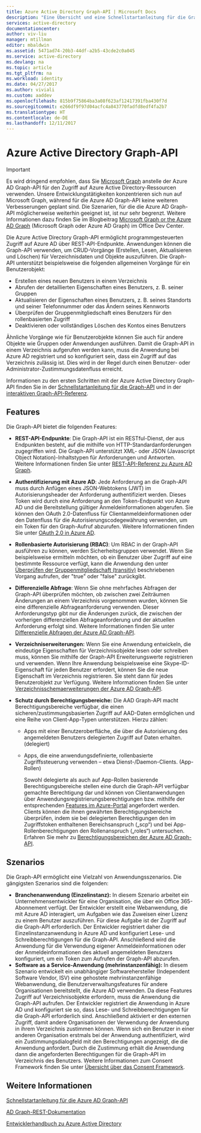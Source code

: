 ```yaml
---
title: Azure Active Directory Graph-API | Microsoft Docs
description: "Eine Übersicht und eine Schnellstartanleitung für die Graph-API, die den programmgesteuerten Zugriff auf Azure AD über REST-API-Endpunkte ermöglicht."
services: active-directory
documentationcenter: 
author: viv-liu
manager: mtillman
editor: mbaldwin
ms.assetid: 5471ad74-20b3-44df-a2b5-43cde2c0a045
ms.service: active-directory
ms.devlang: na
ms.topic: article
ms.tgt_pltfrm: na
ms.workload: identity
ms.date: 04/27/2017
ms.author: viviali
ms.custom: aaddev
ms.openlocfilehash: 815b9f75864ba3a08f623af12417391fba430f7d
ms.sourcegitcommit: e266df9f97d04acfc4a843770fadfd8edf4fa2b7
ms.translationtype: HT
ms.contentlocale: de-DE
ms.lasthandoff: 12/11/2017
---
```

# <a name="azure-active-directory-graph-api"></a>Azure Active Directory Graph-API
> [!IMPORTANT]
> Es wird dringend empfohlen, dass Sie [Microsoft Graph](https://graph.microsoft.io/) anstelle der Azure AD Graph-API für den Zugriff auf Azure Active Directory-Ressourcen verwenden. Unsere Entwicklungstätigkeiten konzentrieren sich nun auf Microsoft Graph, während für die Azure AD Graph-API keine weiteren Verbesserungen geplant sind. Die Szenarien, für die die Azure AD Graph-API möglicherweise weiterhin geeignet ist, ist nur sehr begrenzt. Weitere Informationen dazu finden Sie im Blogbeitrag [Microsoft Graph or the Azure AD Graph](https://dev.office.com/blogs/microsoft-graph-or-azure-ad-graph) (Microsoft Graph oder Azure AD Graph) im Office Dev Center.
> 
> 

Die Azure Active Directory Graph-API ermöglicht programmgesteuerten Zugriff auf Azure AD über REST-API-Endpunkte. Anwendungen können die Graph-API verwenden, um CRUD-Vorgänge (Erstellen, Lesen, Aktualisieren und Löschen) für Verzeichnisdaten und Objekte auszuführen. Die Graph-API unterstützt beispielsweise die folgenden allgemeinen Vorgänge für ein Benutzerobjekt:

* Erstellen eines neuen Benutzers in einem Verzeichnis
* Abrufen der detaillierten Eigenschaften eines Benutzers, z. B. seiner Gruppen
* Aktualisieren der Eigenschaften eines Benutzers, z. B. seines Standorts und seiner Telefonnummer oder das Ändern seines Kennworts
* Überprüfen der Gruppenmitgliedschaft eines Benutzers für den rollenbasierten Zugriff
* Deaktivieren oder vollständiges Löschen des Kontos eines Benutzers

Ähnliche Vorgänge wie für Benutzerobjekte können Sie auch für andere Objekte wie Gruppen oder Anwendungen ausführen. Damit die Graph-API in einem Verzeichnis aufgerufen werden kann, muss die Anwendung bei Azure AD registriert und so konfiguriert sein, dass ein Zugriff auf das Verzeichnis zulässig ist. Dies wird in der Regel durch einen Benutzer- oder Administrator-Zustimmungsdatenfluss erreicht.

Informationen zu den ersten Schritten mit der Azure Active Directory Graph-API finden Sie in der [Schnellstartanleitung für die Graph-API](active-directory-graph-api-quickstart.md) und in der [interaktiven Graph-API-Referenz](https://msdn.microsoft.com/Library/Azure/Ad/Graph/api/api-catalog).

## <a name="features"></a>Features
Die Graph-API bietet die folgenden Features:

* **REST-API-Endpunkte**: Die Graph-API ist ein RESTful-Dienst, der aus Endpunkten besteht, auf die mithilfe von HTTP-Standardanforderungen zugegriffen wird. Die Graph-API unterstützt XML- oder JSON (Javascript Object Notation)-Inhaltstypen für Anforderungen und Antworten. Weitere Informationen finden Sie unter [REST-API-Referenz zu Azure AD Graph](https://msdn.microsoft.com/Library/Azure/Ad/Graph/api/api-catalog).
* **Authentifizierung mit Azure AD**: Jede Anforderung an die Graph-API muss durch Anfügen eines JSON-Webtokens (JWT) im Autorisierungsheader der Anforderung authentifiziert werden. Dieses Token wird durch eine Anforderung an den Token-Endpunkt von Azure AD und die Bereitstellung gültiger Anmeldeinformationen abgerufen. Sie können den OAuth 2.0-Datenfluss für Clientanmeldeinformationen oder den Datenfluss für die Autorisierungscodegewährung verwenden, um ein Token für den Graph-Aufruf abzurufen. Weitere Informationen finden Sie unter [OAuth 2.0 in Azure AD](https://msdn.microsoft.com/library/azure/dn645545.aspx).
* **Rollenbasierte Autorisierung (RBAC)**: Um RBAC in der Graph-API ausführen zu können, werden Sicherheitsgruppen verwendet. Wenn Sie beispielsweise ermitteln möchten, ob ein Benutzer über Zugriff auf eine bestimmte Ressource verfügt, kann die Anwendung den unter [Überprüfen der Gruppenmitgliedschaft (transitiv)](https://msdn.microsoft.com/Library/Azure/Ad/Graph/api/groups-operations#FunctionsandactionsongroupsCheckmembershipinaspecificgrouptransitive) beschriebenen Vorgang aufrufen, der "true" oder "false" zurückgibt.
* **Differenzielle Abfrage**: Wenn Sie ohne mehrfaches Abfragen der Graph-API überprüfen möchten, ob zwischen zwei Zeiträumen Änderungen an einem Verzeichnis vorgenommen wurden, können Sie eine differenzielle Abfrageanforderung verwenden. Dieser Anforderungstyp gibt nur die Änderungen zurück, die zwischen der vorherigen differenziellen Abfrageanforderung und der aktuellen Anforderung erfolgt sind. Weitere Informationen finden Sie unter [Differenzielle Abfragen der Azure AD Graph-API](https://msdn.microsoft.com/Library/Azure/Ad/Graph/howto/azure-ad-graph-api-differential-query).
* **Verzeichniserweiterungen:** Wenn Sie eine Anwendung entwickeln, die eindeutige Eigenschaften für Verzeichnisobjekte lesen oder schreiben muss, können Sie mithilfe der Graph-API Erweiterungswerte registrieren und verwenden. Wenn Ihre Anwendung beispielsweise eine Skype-ID-Eigenschaft für jeden Benutzer erfordert, können Sie die neue Eigenschaft im Verzeichnis registrieren. Sie steht dann für jedes Benutzerobjekt zur Verfügung. Weitere Informationen finden Sie unter [Verzeichnisschemaerweiterungen der Azure AD Graph-API](https://msdn.microsoft.com/Library/Azure/Ad/Graph/howto/azure-ad-graph-api-directory-schema-extensions).
* **Schutz durch Berechtigungsbereiche:** Die AAD Graph-API macht Berechtigungsbereiche verfügbar, die einen sicheren/zustimmungsbasierten Zugriff auf AAD-Daten ermöglichen und eine Reihe von Client-App-Typen unterstützen. Hierzu zählen:
  
  * Apps mit einer Benutzeroberfläche, die über die Autorisierung des angemeldeten Benutzers delegierten Zugriff auf Daten erhalten. (delegiert)
  * Apps, die eine anwendungsdefinierte, rollenbasierte Zugriffssteuerung verwenden – etwa Dienst-/Daemon-Clients. (App-Rollen)
    
    Sowohl delegierte als auch auf App-Rollen basierende Berechtigungsbereiche stellen eine durch die Graph-API verfügbar gemachte Berechtigung dar und können von Clientanwendungen über Anwendungsregistrierungsberechtigungen bzw. mithilfe der entsprechenden [Features im Azure-Portal](https://portal.azure.com) angefordert werden. Clients können die ihnen gewährten Berechtigungsbereiche überprüfen, indem sie bei delegierten Berechtigungen den im Zugriffstoken enthaltenen Bereichsanspruch („scp“) und bei App-Rollenberechtigungen den Rollenanspruch („roles“) untersuchen. Erfahren Sie mehr zu [Berechtigungsbereichen der Azure AD Graph-API](https://msdn.microsoft.com/Library/Azure/Ad/Graph/howto/azure-ad-graph-api-permission-scopes).

## <a name="scenarios"></a>Szenarios
Die Graph-API ermöglicht eine Vielzahl von Anwendungsszenarios. Die gängigsten Szenarios sind die folgenden:

* **Branchenanwendung (Einzelinstanz):** In diesem Szenario arbeitet ein Unternehmensentwickler für eine Organisation, die über ein Office 365-Abonnement verfügt. Der Entwickler erstellt eine Webanwendung, die mit Azure AD interagiert, um Aufgaben wie das Zuweisen einer Lizenz zu einem Benutzer auszuführen. Für diese Aufgabe ist der Zugriff auf die Graph-API erforderlich. Der Entwickler registriert daher die Einzelinstanzanwendung in Azure AD und konfiguriert Lese- und Schreibberechtigungen für die Graph-API. Anschließend wird die Anwendung für die Verwendung eigener Anmeldeinformationen oder der Anmeldeinformationen des aktuell angemeldeten Benutzers konfiguriert, um ein Token zum Aufrufen der Graph-API abzurufen.
* **Software as a Service-Anwendung (mehrinstanzenfähig):** In diesem Szenario entwickelt ein unabhängiger Softwarehersteller (Independent Software Vendor, ISV) eine gehostete mehrinstanzenfähige Webanwendung, die Benutzerverwaltungsfeatures für andere Organisationen bereitstellt, die Azure AD verwenden. Da diese Features Zugriff auf Verzeichnisobjekte erfordern, muss die Anwendung die Graph-API aufrufen. Der Entwickler registriert die Anwendung in Azure AD und konfiguriert sie so, dass Lese- und Schreibberechtigungen für die Graph-API erforderlich sind. Anschließend aktiviert er den externen Zugriff, damit andere Organisationen der Verwendung der Anwendung in ihrem Verzeichnis zustimmen können. Wenn sich ein Benutzer in einer anderen Organisation erstmals bei der Anwendung authentifiziert, wird ein Zustimmungsdialogfeld mit den Berechtigungen angezeigt, die die Anwendung anfordert.  Durch die Zustimmung erhält die Anwendung dann die angeforderten Berechtigungen für die Graph-API im Verzeichnis des Benutzers. Weitere Informationen zum Consent Framework finden Sie unter [Übersicht über das Consent Framework](active-directory-integrating-applications.md).

## <a name="see-also"></a>Weitere Informationen
[Schnellstartanleitung für die Azure AD Graph-API](active-directory-graph-api-quickstart.md)

[AD Graph-REST-Dokumentation](https://msdn.microsoft.com/Library/Azure/Ad/Graph/api/api-catalog)

[Entwicklerhandbuch zu Azure Active Directory](active-directory-developers-guide.md)

